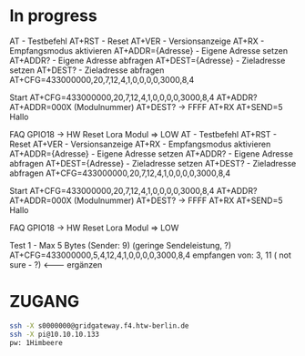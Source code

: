 # In progress


AT - Testbefehl 
AT+RST - Reset 
AT+VER - Versionsanzeige 
AT+RX - Empfangsmodus aktivieren AT+ADDR={Adresse} - Eigene Adresse setzen 
AT+ADDR? - Eigene Adresse abfragen AT+DEST={Adresse} - Zieladresse setzen AT+DEST? - Zieladresse abfragen
AT+CFG=433000000,20,7,12,4,1,0,0,0,0,3000,8,4

Start
AT+CFG=433000000,20,7,12,4,1,0,0,0,0,3000,8,4
AT+ADDR?
AT+ADDR=000X (Modulnummer)
AT+DEST? -> FFFF
AT+RX
AT+SEND=5
Hallo

FAQ
GPIO18 -> HW Reset Lora Modul
=> LOW 
AT - Testbefehl 
AT+RST - Reset 
AT+VER - Versionsanzeige 
AT+RX - Empfangsmodus aktivieren AT+ADDR={Adresse} - Eigene Adresse setzen 
AT+ADDR? - Eigene Adresse abfragen AT+DEST={Adresse} - Zieladresse setzen AT+DEST? - Zieladresse abfragen
AT+CFG=433000000,20,7,12,4,1,0,0,0,0,3000,8,4

Start
AT+CFG=433000000,20,7,12,4,1,0,0,0,0,3000,8,4
AT+ADDR?
AT+ADDR=000X (Modulnummer)
AT+DEST? -> FFFF
AT+RX
AT+SEND=5
Hallo

FAQ
GPIO18 -> HW Reset Lora Modul
=> LOW 

Test 1 - Max 5 Bytes (Sender: 9)
(geringe Sendeleistung, ?) 
AT+CFG=433000000,5,4,12,4,1,0,0,0,0,3000,8,4
empfangen von: 3, 11 ( not sure - ?) <--- ergänzen
# ZUGANG

```bash
ssh -X s0000000@gridgateway.f4.htw-berlin.de
ssh -X pi@10.10.10.133
pw: 1Himbeere

```

